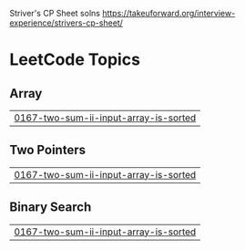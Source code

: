 Striver's CP Sheet solns
https://takeuforward.org/interview-experience/strivers-cp-sheet/

<!---LeetCode Topics Start-->
# LeetCode Topics
## Array
|  |
| ------- |
| [0167-two-sum-ii-input-array-is-sorted](https://github.com/Raged-Pineapple/cf-templates/tree/master/0167-two-sum-ii-input-array-is-sorted) |
## Two Pointers
|  |
| ------- |
| [0167-two-sum-ii-input-array-is-sorted](https://github.com/Raged-Pineapple/cf-templates/tree/master/0167-two-sum-ii-input-array-is-sorted) |
## Binary Search
|  |
| ------- |
| [0167-two-sum-ii-input-array-is-sorted](https://github.com/Raged-Pineapple/cf-templates/tree/master/0167-two-sum-ii-input-array-is-sorted) |
<!---LeetCode Topics End-->